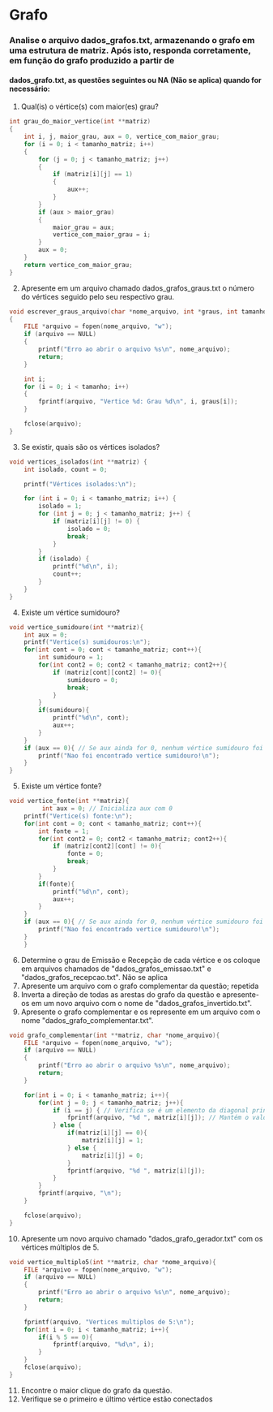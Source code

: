 <h1> Grafo</h1>

### Analise o arquivo dados_grafos.txt, armazenando o grafo em uma estrutura de matriz. Após isto, responda corretamente, em função do grafo produzido a partir de
#### dados_grafo.txt, as questões seguintes ou NA (Não se aplica) quando for necessário:

1. Qual(is) o vértice(s) com maior(es) grau?
```c
int grau_do_maior_vertice(int **matriz)
{
    int i, j, maior_grau, aux = 0, vertice_com_maior_grau;
    for (i = 0; i < tamanho_matriz; i++)
    {
        for (j = 0; j < tamanho_matriz; j++)
        {
            if (matriz[i][j] == 1)
            {
                aux++;
            }
        }
        if (aux > maior_grau)
        {
            maior_grau = aux;
            vertice_com_maior_grau = i;
        }
        aux = 0;
    }
    return vertice_com_maior_grau;
}
```
2. Apresente em um arquivo chamado dados_grafos_graus.txt o número do vértices seguido pelo seu respectivo grau.
```c
void escrever_graus_arquivo(char *nome_arquivo, int *graus, int tamanho)
{
    FILE *arquivo = fopen(nome_arquivo, "w");
    if (arquivo == NULL)
    {
        printf("Erro ao abrir o arquivo %s\n", nome_arquivo);
        return;
    }

    int i;
    for (i = 0; i < tamanho; i++)
    {
        fprintf(arquivo, "Vertice %d: Grau %d\n", i, graus[i]);
    }

    fclose(arquivo);
}
```
3. Se existir, quais são os vértices isolados?
```c
void vertices_isolados(int **matriz) {
    int isolado, count = 0;

    printf("Vértices isolados:\n");

    for (int i = 0; i < tamanho_matriz; i++) {
        isolado = 1;
        for (int j = 0; j < tamanho_matriz; j++) {
            if (matriz[i][j] != 0) { 
                isolado = 0;
                break;
            }
        }
        if (isolado) {
            printf("%d\n", i);
            count++;
        }
    }
}
```
4. Existe um vértice sumidouro?
```c
void vertice_sumidouro(int **matriz){
    int aux = 0;
    printf("Vertice(s) sumidouros:\n");
    for(int cont = 0; cont < tamanho_matriz; cont++){
        int sumidouro = 1;
        for(int cont2 = 0; cont2 < tamanho_matriz; cont2++){
            if (matriz[cont][cont2] != 0){
                sumidouro = 0;
                break;
            }
        } 
        if(sumidouro){
            printf("%d\n", cont);
            aux++;
        }
    }
    if (aux == 0){ // Se aux ainda for 0, nenhum vértice sumidouro foi encontrado
        printf("Nao foi encontrado vertice sumidouro!\n");
    }
}
```
5. Existe um vértice fonte?
```c
void vertice_fonte(int **matriz){
         int aux = 0; // Inicializa aux com 0
    printf("Vertice(s) fonte:\n");
    for(int cont = 0; cont < tamanho_matriz; cont++){
        int fonte = 1;
        for(int cont2 = 0; cont2 < tamanho_matriz; cont2++){
            if (matriz[cont2][cont] != 0){
                fonte = 0;
                break;
            }
        } 
        if(fonte){
            printf("%d\n", cont);
            aux++;
        }
    }
    if (aux == 0){ // Se aux ainda for 0, nenhum vértice sumidouro foi encontrado
        printf("Nao foi encontrado vertice sumidouro!\n");
    }
    }
   ```
6. Determine o grau de Emissão e Recepção de cada vértice e os coloque em arquivos chamados de "dados_grafos_emissao.txt" e "dados_grafos_recepcao.txt". Não se aplica
7. Apresente um arquivo com o grafo complementar da questão; repetida
8. Inverta a direção de todas as arestas do grafo da questão e apresente-os em um novo arquivo com o nome de "dados_grafos_invertido.txt".
9. Apresente o grafo complementar e os represente em um arquivo com o nome "dados_grafo_complementar.txt".
```c
void grafo_complementar(int **matriz, char *nome_arquivo){
    FILE *arquivo = fopen(nome_arquivo, "w");
    if (arquivo == NULL)
    {
        printf("Erro ao abrir o arquivo %s\n", nome_arquivo);
        return;
    }

    for(int i = 0; i < tamanho_matriz; i++){
        for(int j = 0; j < tamanho_matriz; j++){
            if (i == j) { // Verifica se é um elemento da diagonal principal
                fprintf(arquivo, "%d ", matriz[i][j]); // Mantém o valor original
            } else {
                if(matriz[i][j] == 0){
                    matriz[i][j] = 1;
                } else {
                    matriz[i][j] = 0;
                }
                fprintf(arquivo, "%d ", matriz[i][j]);
            }
        }
        fprintf(arquivo, "\n");
    }

    fclose(arquivo);
}
```
10. Apresente um novo arquivo chamado "dados_grafo_gerador.txt" com os vértices múltiplos de 5.

```c
void vertice_multiplo5(int **matriz, char *nome_arquivo){
    FILE *arquivo = fopen(nome_arquivo, "w");
    if (arquivo == NULL)
    {
        printf("Erro ao abrir o arquivo %s\n", nome_arquivo);
        return;
    }

    fprintf(arquivo, "Vertices multiplos de 5:\n");
    for(int i = 0; i < tamanho_matriz; i++){
        if(i % 5 == 0){
            fprintf(arquivo, "%d\n", i);
        }
    }
    fclose(arquivo);
}

```
11. Encontre o maior clique do grafo da questão.
12. Verifique se o primeiro e último vértice estão conectados
